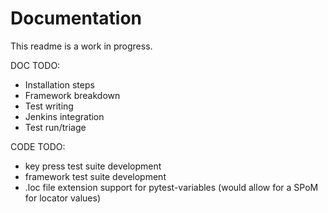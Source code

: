 # Documentation

This readme is a work in progress.

DOC TODO:
- Installation steps
- Framework breakdown
- Test writing
- Jenkins integration
- Test run/triage

CODE TODO:
- key press test suite development
- framework test suite development
- .loc file extension support for pytest-variables
  (would allow for a SPoM for locator values)